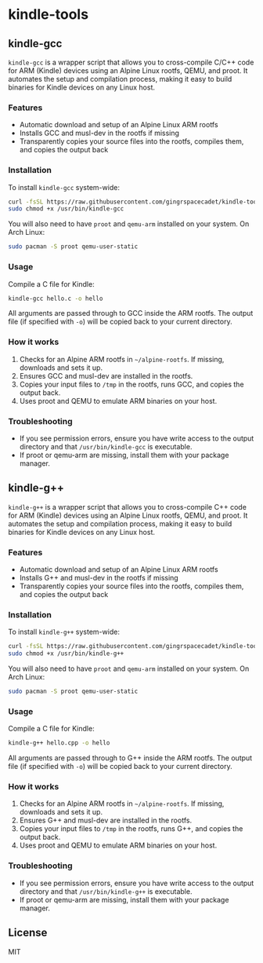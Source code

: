 # kindle-tools

## kindle-gcc

`kindle-gcc` is a wrapper script that allows you to cross-compile C/C++ code for ARM (Kindle) devices using an Alpine Linux rootfs, QEMU, and proot. It automates the setup and compilation process, making it easy to build binaries for Kindle devices on any Linux host.

### Features
- Automatic download and setup of an Alpine Linux ARM rootfs
- Installs GCC and musl-dev in the rootfs if missing
- Transparently copies your source files into the rootfs, compiles them, and copies the output back

### Installation

To install `kindle-gcc` system-wide:

```sh
curl -fsSL https://raw.githubusercontent.com/gingrspacecadet/kindle-tools/refs/heads/main/kindle-gcc | sudo tee /usr/bin/kindle-gcc > /dev/null
sudo chmod +x /usr/bin/kindle-gcc
```

You will also need to have `proot` and `qemu-arm` installed on your system. On Arch Linux:

```sh
sudo pacman -S proot qemu-user-static
```

### Usage

Compile a C file for Kindle:

```sh
kindle-gcc hello.c -o hello
```

All arguments are passed through to GCC inside the ARM rootfs. The output file (if specified with `-o`) will be copied back to your current directory.

### How it works
1. Checks for an Alpine ARM rootfs in `~/alpine-rootfs`. If missing, downloads and sets it up.
2. Ensures GCC and musl-dev are installed in the rootfs.
3. Copies your input files to `/tmp` in the rootfs, runs GCC, and copies the output back.
4. Uses proot and QEMU to emulate ARM binaries on your host.

### Troubleshooting
- If you see permission errors, ensure you have write access to the output directory and that `/usr/bin/kindle-gcc` is executable.
- If proot or qemu-arm are missing, install them with your package manager.

## kindle-g++

`kindle-g++` is a wrapper script that allows you to cross-compile C++ code for ARM (Kindle) devices using an Alpine Linux rootfs, QEMU, and proot. It automates the setup and compilation process, making it easy to build binaries for Kindle devices on any Linux host.

### Features
- Automatic download and setup of an Alpine Linux ARM rootfs
- Installs G++ and musl-dev in the rootfs if missing
- Transparently copies your source files into the rootfs, compiles them, and copies the output back

### Installation

To install `kindle-g++` system-wide:

```sh
curl -fsSL https://raw.githubusercontent.com/gingrspacecadet/kindle-tools/refs/heads/main/kindle-g++ | sudo tee /usr/bin/kindle-g++ > /dev/null
sudo chmod +x /usr/bin/kindle-g++
```

You will also need to have `proot` and `qemu-arm` installed on your system. On Arch Linux:

```sh
sudo pacman -S proot qemu-user-static
```

### Usage

Compile a C file for Kindle:

```sh
kindle-g++ hello.cpp -o hello
```

All arguments are passed through to G++ inside the ARM rootfs. The output file (if specified with `-o`) will be copied back to your current directory.

### How it works
1. Checks for an Alpine ARM rootfs in `~/alpine-rootfs`. If missing, downloads and sets it up.
2. Ensures G++ and musl-dev are installed in the rootfs.
3. Copies your input files to `/tmp` in the rootfs, runs G++, and copies the output back.
4. Uses proot and QEMU to emulate ARM binaries on your host.

### Troubleshooting
- If you see permission errors, ensure you have write access to the output directory and that `/usr/bin/kindle-g++` is executable.
- If proot or qemu-arm are missing, install them with your package manager.

## License
MIT
